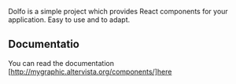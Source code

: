 Dolfo is a simple project which provides React components for your application. Easy to use and to adapt.

## Documentatio
You can read the documentation [http://mygraphic.altervista.org/components/]here
